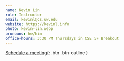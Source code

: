 ```yaml
---
name: Kevin Lin
role: Instructor
email: kevinl@cs.uw.edu
website: https://kevinl.info
photo: kevin-lin.webp
pronouns: he/him
office-hours: 3:30 PM Thursdays in CSE 5F Breakout
---
```


[Schedule a meeting](https://kevinl.info/meet/){: .btn .btn-outline }
